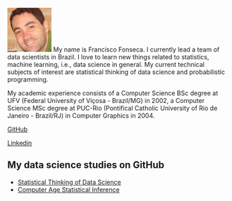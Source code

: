 ![photo](figures/foto.jpg) My name is Francisco Fonseca. I currently lead a team of data scientists in Brazil. I love to learn new things related to statistics, machine learning, i.e., data science in general. My current technical subjects of interest are statistical thinking of data science and probabilistic programming.

My academic experience consists of a Computer Science BSc degree at UFV (Federal University of Viçosa - Brazil/MG) in 2002, a Computer Science MSc degree at PUC-Rio (Pontifical Catholic University of Rio de Janeiro - Brazil/RJ) in Computer Graphics in 2004.

[GitHub](https://github.com/fmafonseca)

[Linkedin](https://www.linkedin.com/in/fmafonseca)

## My data science studies on GitHub

- [Statistical Thinking of Data Science](https://fmafonseca.github.io/statistical-thinking-data-science/)
- [Computer Age Statistical Inference](https://fmafonseca.github.io/casi/)
